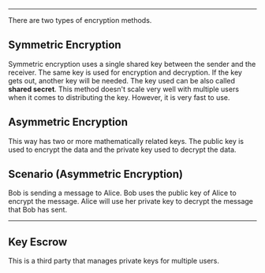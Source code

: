 
---

There are two types of encryption methods.

## Symmetric Encryption

Symmetric encryption uses a single shared key between the sender and the receiver. The same key is used for encryption and decryption. If the key gets out, another key will be needed. The key used can be also called **shared secret**. This method doesn't scale very well with multiple users when it comes to distributing the key. However, it is very fast to use.

## Asymmetric Encryption

This way has two or more mathematically related keys. The public key is used to encrypt the data and the private key used to decrypt the data.


## Scenario (Asymmetric Encryption)

Bob is sending a message to Alice. Bob uses the public key of Alice to encrypt the message. Alice will use her private key to decrypt the message that Bob has sent.

---

## Key Escrow

This is a third party that manages private keys for multiple users. 